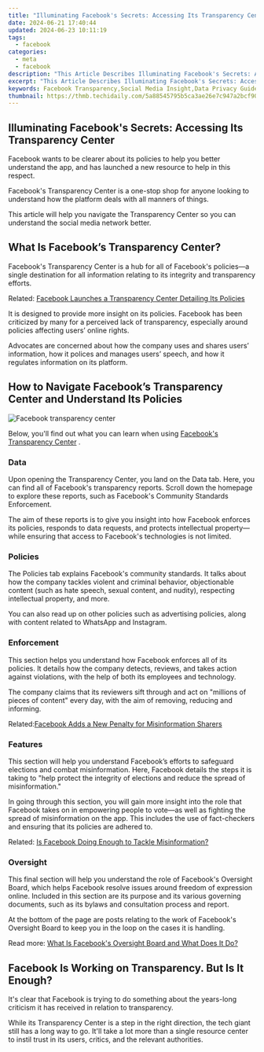 ```yaml
---
title: "Illuminating Facebook's Secrets: Accessing Its Transparency Center"
date: 2024-06-21 17:40:44
updated: 2024-06-23 10:11:19
tags:
  - facebook
categories:
  - meta
  - facebook
description: "This Article Describes Illuminating Facebook's Secrets: Accessing Its Transparency Center"
excerpt: "This Article Describes Illuminating Facebook's Secrets: Accessing Its Transparency Center"
keywords: Facebook Transparency,Social Media Insight,Data Privacy Guide,FB Security Portal,Information Disclosure,Online Privacy Access,Digital Accounting Hub
thumbnail: https://thmb.techidaily.com/5a88545795b5ca3ae26e7c947a2bcf90d0830b425a670680d043fc15ab445500.jpg
---
```


## Illuminating Facebook's Secrets: Accessing Its Transparency Center

 Facebook wants to be clearer about its policies to help you better understand the app, and has launched a new resource to help in this respect.

 Facebook's Transparency Center is a one-stop shop for anyone looking to understand how the platform deals with all manners of things.

 This article will help you navigate the Transparency Center so you can understand the social media network better.

## What Is Facebook’s Transparency Center?

 Facebook's Transparency Center is a hub for all of Facebook's policies—a single destination for all information relating to its integrity and transparency efforts.

 Related: [Facebook Launches a Transparency Center Detailing Its Policies](https://www.makeuseof.com/facebook-launches-transparency-center-explaining-policies/)

 It is designed to provide more insight on its policies. Facebook has been criticized by many for a perceived lack of transparency, especially around policies affecting users’ online rights.

 Advocates are concerned about how the company uses and shares users’ information, how it polices and manages users’ speech, and how it regulates information on its platform.

## How to Navigate Facebook’s Transparency Center and Understand Its Policies

![Facebook transparency center](https://static1.makeuseofimages.com/wordpress/wp-content/uploads/2021/06/facebook-transparency-1.jpg)

 Below, you'll find out what you can learn when using [Facebook's Transparency Center](https://transparency.fb.com/data/) .

### Data

 Upon opening the Transparency Center, you land on the Data tab. Here, you can find all of Facebook's transparency reports. Scroll down the homepage to explore these reports, such as Facebook's Community Standards Enforcement.

 The aim of these reports is to give you insight into how Facebook enforces its policies, responds to data requests, and protects intellectual property—while ensuring that access to Facebook's technologies is not limited.

### Policies

 The Policies tab explains Facebook's community standards. It talks about how the company tackles violent and criminal behavior, objectionable content (such as hate speech, sexual content, and nudity), respecting intellectual property, and more.

 You can also read up on other policies such as advertising policies, along with content related to WhatsApp and Instagram.

### Enforcement

 This section helps you understand how Facebook enforces all of its policies. It details how the company detects, reviews, and takes action against violations, with the help of both its employees and technology.

 The company claims that its reviewers sift through and act on "millions of pieces of content" every day, with the aim of removing, reducing and informing.

 Related:[Facebook Adds a New Penalty for Misinformation Sharers](https://www.makeuseof.com/facebook-adds-new-penalty-misinformation-sharers/ "Facebook Adds a New Penalty for Misinformation Sharers")

### Features

 This section will help you understand Facebook’s efforts to safeguard elections and combat misinformation. Here, Facebook details the steps it is taking to "help protect the integrity of elections and reduce the spread of misinformation."

 In going through this section, you will gain more insight into the role that Facebook takes on in empowering people to vote—as well as fighting the spread of misinformation on the app. This includes the use of fact-checkers and ensuring that its policies are adhered to.

 Related: [Is Facebook Doing Enough to Tackle Misinformation?](https://www.makeuseof.com/is-facebook-doing-enough-misinformation/)

### Oversight

 This final section will help you understand the role of Facebook's Oversight Board, which helps Facebook resolve issues around freedom of expression online. Included in this section are its purpose and its various governing documents, such as its bylaws and consultation process and report.

 At the bottom of the page are posts relating to the work of Facebook's Oversight Board to keep you in the loop on the cases it is handling.

 Read more: [What Is Facebook's Oversight Board and What Does It Do?](https://www.makeuseof.com/what-is-facebook-oversight-board/)

## Facebook Is Working on Transparency. But Is It Enough?

 It's clear that Facebook is trying to do something about the years-long criticism it has received in relation to transparency.

 While its Transparency Center is a step in the right direction, the tech giant still has a long way to go. It'll take a lot more than a single resource center to instil trust in its users, critics, and the relevant authorities.


<ins class="adsbygoogle"
     style="display:block"
     data-ad-format="autorelaxed"
     data-ad-client="ca-pub-7571918770474297"
     data-ad-slot="1223367746"></ins>



<ins class="adsbygoogle"
     style="display:block"
     data-ad-client="ca-pub-7571918770474297"
     data-ad-slot="8358498916"
     data-ad-format="auto"
     data-full-width-responsive="true"></ins>
